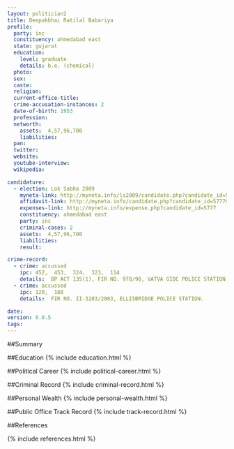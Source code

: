 ```yaml
---
layout: politician2
title: Deepakbhai Ratilal Babariya
profile: 
  party: inc
  constituency: ahmedabad east
  state: gujarat
  education: 
    level: graduate
    details: b.e. (chemical)
  photo: 
  sex: 
  caste: 
  religion: 
  current-office-title: 
  crime-accusation-instances: 2
  date-of-birth: 1953
  profession: 
  networth: 
    assets:  4,57,96,700
    liabilities: 
  pan: 
  twitter: 
  website: 
  youtube-interview: 
  wikipedia: 

candidature: 
  - election: Lok Sabha 2009
    myneta-link: http://myneta.info/ls2009/candidate.php?candidate_id=5777
    affidavit-link: http://myneta.info/candidate.php?candidate_id=5777&scan=original
    expenses-link: http://myneta.info/expense.php?candidate_id=5777
    constituency: ahmedabad east 
    party: inc
    criminal-cases: 2
    assets:  4,57,96,700
    liabilities: 
    result:  

crime-record: 
  - crime: accussed
    ipc: 452,  453,  324,  323,  114
    details:  BP ACT 135(1), FIR NO. 978/96, VATVA GIDC POLICE STATION. CASE IS PENDING AT METRO. COURT NO. 19, AHMEDABAD, CASE IS PENDING  
  - crime: accussed
    ipc: 120,  188
    details:  FIR NO. II-3203/2003, ELLISBRIDGE POLICE STATION.  

date: 
version: 0.0.5
tags: 
---
```

##Summary


##Education
{% include education.html %}


##Political Career
{% include political-career.html %}


##Criminal Record
{% include criminal-record.html %}


##Personal Wealth
{% include personal-wealth.html %}


##Public Office Track Record
{% include track-record.html %}


##References


{% include references.html %}